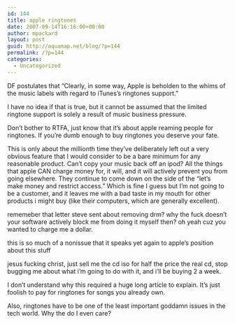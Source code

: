 ```yaml
---
id: 144
title: apple ringtones
date: 2007-09-14T16:16:00+00:00
author: mpackard
layout: post
guid: http://aquamap.net/blog/?p=144
permalink: /?p=144
categories:
  - Uncategorized
---
```

DF postulates that &#8220;Clearly, in some way, Apple is beholden to the whims of the music labels with regard to iTunes’s ringtones support.&#8221;

I have no idea if that is true, but it cannot be assumed that the limited ringtone support is solely a result of music business pressure.

Don&#8217;t bother to RTFA, just know that it&#8217;s about apple reaming people for ringtones. If you&#8217;re dumb enough to buy ringtones you deserve your fate.

This is only about the millionth time they&#8217;ve deliberately left out a very obvious feature that I would consider to be a bare minimum for any reasonable product. Can&#8217;t copy your music back off an ipod? All the things that apple CAN charge money for, it will, and it will actively prevent you from going elsewhere. They continue to come down on the side of the &#8220;let&#8217;s make money and restrict access.&#8221; Which is fine I guess but I&#8217;m not going to be a customer, and it leaves me with a bad taste in my mouth for other products i might buy (like their computers, which are generally excellent).

rememeber that letter steve sent about removing drm? why the fuck doesn&#8217;t your software actively block me from doing it myself then? oh yeah cuz you wanted to charge me a dollar.

this is so much of a nonissue that it speaks yet again to apple&#8217;s position about this stuff

jesus fucking christ, just sell me the cd iso for half the price the real cd, stop bugging me about what i&#8217;m going to do with it, and i&#8217;ll be buying 2 a week.

I don&#8217;t understand why this required a huge long article to explain. It&#8217;s just foolish to pay for ringtones for songs you already own.

Also, ringtones have to be one of the least important goddamn issues in the tech world. Why the do I even care?